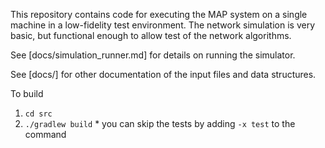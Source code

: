 This repository contains code for executing the MAP system on a single
machine in a low-fidelity test environment. The network simulation is
very basic, but functional enough to allow test of the network
algorithms.

See [docs/simulation_runner.md] for details on running the simulator.

See [docs/] for other documentation of the input files and data structures.

To build
  1. `cd src`
  1. `./gradlew build`
    * you can skip the tests by adding `-x test` to the command
    
